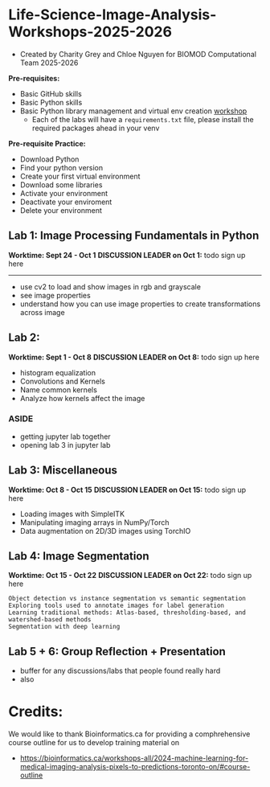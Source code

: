 # Life-Science-Image-Analysis-Workshops-2025-2026

- Created by Charity Grey and Chloe Nguyen for BIOMOD Computational Team 2025-2026

**Pre-requisites:**

- Basic GitHub skills
- Basic Python skills
- Basic Python library management and virtual env creation [workshop](https://www.youtube.com/watch?v=Y21OR1OPC9A)
  - Each of the labs will have a `requirements.txt` file, please install the required packages ahead in your venv

**Pre-requisite Practice:**

- Download Python
- Find your python version
- Create your first virtual environment
- Download some libraries
- Activate your environment
- Deactivate your enviroment
- Delete your environment

## Lab 1: Image Processing Fundamentals in Python
**Worktime: Sept 24 - Oct 1**
**DISCUSSION LEADER on Oct 1:** todo sign up here
****
- use cv2 to load and show images in rgb and grayscale
- see image properties
- understand how you can use image properties to create transformations across image

## Lab 2:
**Worktime: Sept 1 - Oct 8**
**DISCUSSION LEADER on Oct 8:** todo sign up here
- histogram equalization
- Convolutions and Kernels
- Name common kernels
- Analyze how kernels affect the image

### ASIDE
- getting jupyter lab together 
- opening lab 3 in jupyter lab

## Lab 3: Miscellaneous
**Worktime: Oct 8 - Oct 15**
**DISCUSSION LEADER on Oct 15:** todo sign up here
- Loading images with SimpleITK 
- Manipulating imaging arrays in NumPy/Torch
- Data augmentation on 2D/3D images using TorchIO

## Lab 4: Image Segmentation 
**Worktime: Oct 15 - Oct 22**
**DISCUSSION LEADER on Oct 22:** todo sign up here
 
    Object detection vs instance segmentation vs semantic segmentation
    Exploring tools used to annotate images for label generation
    Learning traditional methods: Atlas-based, thresholding-based, and watershed-based methods 
    Segmentation with deep learning

## Lab 5 + 6: Group Reflection + Presentation
- buffer for any discussions/labs that people found really hard
- also 



# Credits:

We would like to thank Bioinformatics.ca for providing a comphrehensive course outline for us to develop training material on 
- https://bioinformatics.ca/workshops-all/2024-machine-learning-for-medical-imaging-analysis-pixels-to-predictions-toronto-on/#course-outline
